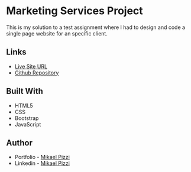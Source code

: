 # Marketing Services Project

This is my solution to a test assignment where I had to design and code a single page website for an specific client.

## Links

- <a href="https://marketing-services-project.netlify.app/" target="_blank">Live Site URL</a>
- <a href="https://github.com/mikaelpizzi/marketing-services/" target="_blank">Github Repository</a>

## Built With

- HTML5
- CSS
- Bootstrap
- JavaScript

## Author

- Portfolio - <a href="https://mikaelpizzi.netlify.com/" target="_blank">Mikael Pizzi</a>
- Linkedin - <a href="https://www.linkedin.com/in/mikaelpizzi/" target="_blank">Mikael Pizzi</a>